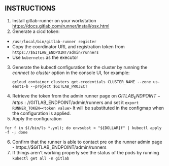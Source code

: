 ## INSTRUCTIONS

1. Install gitlab-runner on your workstation https://docs.gitlab.com/runner/install/osx.html
2. Generate a cicd token:
  * `/usr/local/bin/gitlab-runner register`
  * Copy the coordinator URL and registration token from `https://$GITLAB_ENDPOINT/admin/runners`
  * Use `kubernetes` as the executor
3. Generate the kubectl configuration for the cluster by running the _connect to cluster_
   option in the console UI, for example:
   ```
   gcloud container clusters get-credentials CLUSTER_NAME --zone us-east1-b --project $GITLAB_PROJECT
   ```
4. Retrieve the token from the admin runner page on $GITLAB_ENDPOINT - https://$GITLAB_ENDPOINT/admin/runners
   and set it `export RUNNER_TOKEN=<token value>` It will be substituted in the configmap
   when the configuration is applied.
5. Apply the configuration
```
for f in $(/bin/ls *.yml); do envsubst < "${DOLLAR}f" | kubectl apply -f -; done
```
6. Confirm that the runner is able to contact pre on the runner admin page - https://$GITLAB_ENDPOINT/admin/runners
7. If things aren't working properly see the status of the pods by running `kubectl get all -n gitlab`
